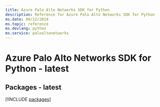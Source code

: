 ```yaml
---
title: Azure Palo Alto Networks SDK for Python
description: Reference for Azure Palo Alto Networks SDK for Python
ms.date: 09/12/2024
ms.topic: reference
ms.devlang: python
ms.service: paloaltonetworks
---
```

# Azure Palo Alto Networks SDK for Python - latest
## Packages - latest
[!INCLUDE [packages](palo-alto-networks-index.md)]